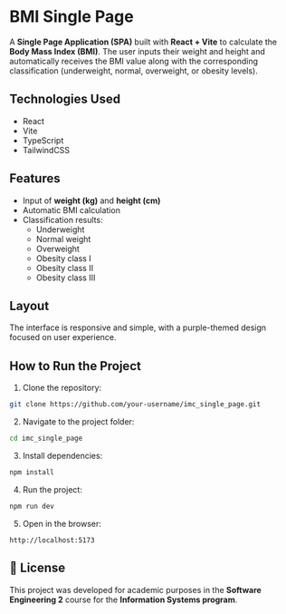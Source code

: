 # BMI Single Page

A **Single Page Application (SPA)** built with **React + Vite** to calculate the **Body Mass Index (BMI)**. The user inputs their weight and height and automatically receives the BMI value along with the corresponding classification (underweight, normal, overweight, or obesity levels).

## Technologies Used

- React
- Vite
- TypeScript
- TailwindCSS

## Features

- Input of **weight (kg)** and **height (cm)**
- Automatic BMI calculation
- Classification results:
  - Underweight
  - Normal weight
  - Overweight
  - Obesity class I
  - Obesity class II
  - Obesity class III

## Layout

The interface is responsive and simple, with a purple-themed design focused on user experience.

## How to Run the Project

1. Clone the repository:

```bash
git clone https://github.com/your-username/imc_single_page.git
```

2. Navigate to the project folder:

```bash
cd imc_single_page
```

3. Install dependencies:

```bash
npm install
```

4. Run the project:

```bash
npm run dev
```

5. Open in the browser:

```
http://localhost:5173
```

## 📄 License

This project was developed for academic purposes in the **Software Engineering 2** course for the **Information Systems program**.
